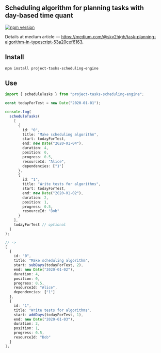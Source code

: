 ## Scheduling algorithm for planning tasks with day-based time quant

[![npm version](https://img.shields.io/npm/v/project-tasks-scheduling-engine?color=green&label=npm%20version)](https://www.npmjs.com/package/project-tasks-scheduling-engine)

Details at medium article — https://medium.com/@sky2high/task-planning-algorithm-in-typescript-53a20cef6163.

## Install

```shell
npm install project-tasks-scheduling-engine
```

## Use

```typescript
import { scheduleTasks } from "project-tasks-scheduling-engine";

const todayForTest = new Date("2020-01-01");

console.log(
  scheduleTasks(
    [
      {
        id: "0",
        title: "Make scheduling algorithm",
        start: todayForTest,
        end: new Date("2020-01-04"),
        duration: 4,
        position: 0,
        progress: 0.5,
        resourceId: "Alice",
        dependencies: ["1"]
      },
      {
        id: "1",
        title: "Write tests for algorithms",
        start: todayForTest,
        end: new Date("2020-01-02"),
        duration: 2,
        position: 1,
        progress: 0.5,
        resourceId: "Bob"
      }
    ],
    todayForTest // optional
  )
);

// ->
[
  {
    id: "0",
    title: "Make scheduling algorithm",
    start: subDays(todayForTest, 2),
    end: new Date("2020-01-02"),
    duration: 4,
    position: 0,
    progress: 0.5,
    resourceId: "Alice",
    dependencies: ["1"]
  },
  {
    id: "1",
    title: "Write tests for algorithms",
    start: addDays(todayForTest, 1),
    end: new Date("2020-01-03"),
    duration: 2,
    position: 1,
    progress: 0.5,
    resourceId: "Bob"
  }
];
```
